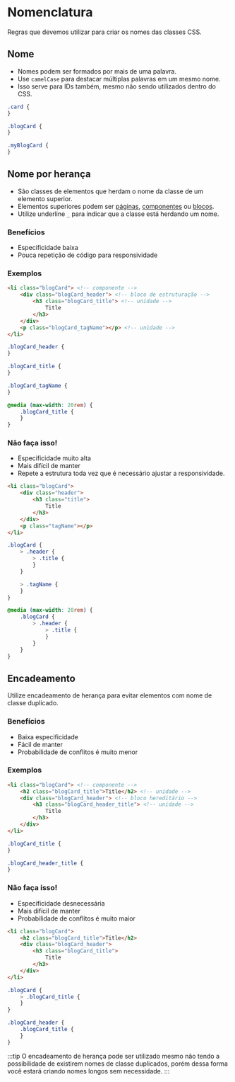 # Nomenclatura
Regras que devemos utilizar para criar os nomes das classes CSS.

## Nome
- Nomes podem ser formados por mais de uma palavra.
- Use `camelCase` para destacar múltiplas palavras em um mesmo nome.
- Isso serve para IDs também, mesmo não sendo utilizados dentro do CSS.

```scss
.card {
}

.blogCard {
}

.myBlogCard {		
}
```

## Nome por herança
- São classes de elementos que herdam o nome da classe de um elemento superior. 
- Elementos superiores podem ser [páginas](../categorization/pages.md), [componentes](../categorization/components.md) ou [blocos](../categorization/blocks.md).
- Utilize underline `_` para indicar que a classe está herdando um nome.

### Benefícios
- Especificidade baixa
- Pouca repetição de código para responsividade

### Exemplos
```html
<li class="blogCard"> <!-- componente -->
	<div class="blogCard_header"> <!-- bloco de estruturação -->
		<h3 class="blogCard_title"> <!-- unidade -->
			Title
		</h3>
	</div>
	<p class="blogCard_tagName"></p> <!-- unidade -->
</li>
```
```scss
.blogCard_header {
}

.blogCard_title {
}

.blogCard_tagName {
}

@media (max-width: 20rem) {
	.blogCard_title {
	}
}
```

### Não faça isso!
- Especificidade muito alta
- Mais difícil de manter
- Repete a estrutura toda vez que é necessário ajustar a responsividade.

```html
<li class="blogCard">
	<div class="header">
		<h3 class="title">
			Title
		</h3>
	</div>
	<p class="tagName"></p>
</li>
```
```scss
.blogCard {
	> .header {		
		> .title {			
		}	
	}

	> .tagName {			
	}
}

@media (max-width: 20rem) {
	.blogCard {
		> .header {		
			> .title {			
			}	
		}
	}
}
```
## Encadeamento
Utilize encadeamento de herança para evitar elementos com nome de classe duplicado.

### Benefícios
- Baixa especificidade
- Fácil de manter
- Probabilidade de conflitos é muito menor

### Exemplos
```html
<li class="blogCard"> <!-- componente -->
	<h2 class="blogCard_title">Title</h2> <!-- unidade -->
	<div class="blogCard_header"> <!-- bloco hereditário -->
		<h3 class="blogCard_header_title"> <!-- unidade -->
			Title
		</h3>
	</div>
</li>
```
```scss
.blogCard_title {		
}

.blogCard_header_title {
}
```
### Não faça isso!
- Especificidade desnecessária
- Mais difícil de manter
- Probabilidade de conflitos é muito maior
```html
<li class="blogCard">
	<h2 class="blogCard_title">Title</h2>
	<div class="blogCard_header">
		<h3 class="blogCard_title">
			Title
		</h3>
	</div>
</li>
```
```scss
.blogCard {
	> .blogCard_title {		
	}
}	

.blogCard_header {
	.blogCard_title {			
	}
}
```

:::tip
O encadeamento de herança pode ser utilizado mesmo não tendo a possibilidade de existirem nomes de classe duplicados, porém dessa forma você estará criando nomes longos sem necessidade.
:::